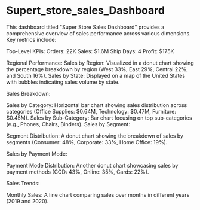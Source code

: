 # Supert_store_sales_Dashboard
This dashboard titled "Super Store Sales Dashboard" provides a comprehensive overview of sales performance across various dimensions. Key metrics include:

Top-Level KPIs:
Orders: 22K
Sales: $1.6M
Ship Days: 4
Profit: $175K

Regional Performance:
Sales by Region: Visualized in a donut chart showing the percentage breakdown by region (West 33%, East 29%, Central 22%, and South 16%).
Sales by State: Displayed on a map of the United States with bubbles indicating sales volume by state.

Sales Breakdown:

Sales by Category: Horizontal bar chart showing sales distribution across categories (Office Supplies: $0.64M, Technology: $0.47M, Furniture: $0.45M).
Sales by Sub-Category: Bar chart focusing on top sub-categories (e.g., Phones, Chairs, Binders).
Sales by Segment:

Segment Distribution: A donut chart showing the breakdown of sales by segments (Consumer: 48%, Corporate: 33%, Home Office: 19%).

Sales by Payment Mode:

Payment Mode Distribution: Another donut chart showcasing sales by payment methods (COD: 43%, Online: 35%, Cards: 22%).

Sales Trends:

Monthly Sales: A line chart comparing sales over months in different years (2019 and 2020).

